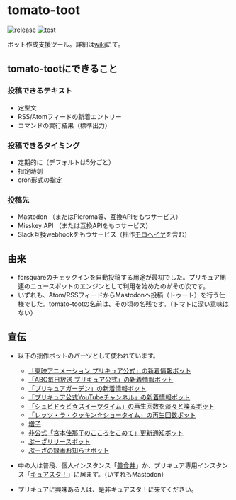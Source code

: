 # tomato-toot

![release](https://img.shields.io/github/v/release/pooza/tomato-toot.svg)
![test](https://github.com/pooza/tomato-toot/workflows/test/badge.svg)

ボット作成支援ツール。詳細は[wiki](https://github.com/pooza/tomato-toot/wiki)にて。

## tomato-tootにできること

### 投稿できるテキスト

- 定型文
- RSS/Atomフィードの新着エントリー
- コマンドの実行結果（標準出力）

### 投稿できるタイミング

- 定期的に（デフォルトは5分ごと）
- 指定時刻
- cron形式の指定

### 投稿先

- Mastodon （またはPleroma等、互換APIをもつサービス）
- Misskey API （または互換APIをもつサービス）
- Slack互換webhookをもつサービス（拙作[モロヘイヤ](https://github.com/pooza/mulukhiya-toot-proxy)を含む）

## 由来

- forsquareのチェックインを自動投稿する用途が最初でした。プリキュア関連のニュースボットのエンジンとして利用を始めたのがその次です。
- いずれも、Atom/RSSフィードからMastodonへ投稿（トゥート）を行う仕様でした。tomato-tootの名前は、その頃の名残です。（トマトに深い意味はない）

## 宣伝

- 以下の拙作ボットのパーツとして使われています。
  - [「東映アニメーション プリキュア公式」の新着情報ボット](https://precure.ml/@toei_bot)
  - [「ABC毎日放送 プリキュア公式」の新着情報ボット](https://precure.ml/@abc_bot)
  - [「プリキュアガーデン」の新着情報ボット](https://precure.ml/@garden_bot)
  - [「プリキュア公式YouTubeチャンネル」の新着情報ボット](https://precure.ml/@youtube_precure_bot)
  - [「シュビドゥビ☆スイーツタイム」の再生回数を淡々と喋るボット](https://mstdn.b-shock.org/@shooby_do_bop_bot)
  - [「レッツ・ラ・クッキン☆ショータイム」の再生回数ボット](https://mstdn.b-shock.org/@lets_la_bot)
  - [増子](https://precure.ml/@mikabot)
  - [非公式「宮本佳那子のこころをこめて」更新通知ボット](https://mstdn.b-shock.org/@kanako_blog_bot)
  - [ぷーざリリースボット](https://mstdn.b-shock.org/@release_bot)
  - [ぷーざの録画お知らせボット](https://mstdn.b-shock.org/@pooza_recorder_bot)

- 中の人は普段、個人インスタンス「[美食丼](https://mstdn.b-shock.org/)」か、プリキュア専用インスタンス「[キュアスタ！](https://precure.ml/)」に居ます。（いずれもMastodon）
- プリキュアに興味ある人は、是非キュアスタ！に来てください。
